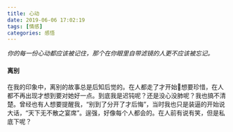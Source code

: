 ```yaml
---
title: 心动
date: 2019-06-06 17:02:19
tags: [情感]
categories: 感悟
---
```

*你的每一份心动都应该被记住，那个在你眼里自带滤镜的人更不应该被忘记。*

#### 离别
在我的印象中，离别的故事总是后知后觉的。在人都走了才开始想要珍惜，在人都不再出现才想到要对她好一点。到底我是迟钝呢？还是没心没肺呢？我也搞不清楚。曾经也有人想要提醒我，“别到了分开了才后悔”，当时我也只是装逼的开始说大话，“天下无不散之宴席”。逞强，好像每个人都会的。在人前有说有笑，但是私底下呢？
